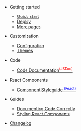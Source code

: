 * Getting started

  * [Quick start](quickstart.md)
  * [Deploy](github-pages.md)
  * [More pages](more-pages.md)

* Customization

  * [Configuration](configuration.md)
  * [Themes](themes.md)

* Code

  * [Code Documentation<sup style="color:red">(JSDoc)<sup>](code_index.html)

* React Components

  * [Component Styleguide <sup style="color:blue">(React)<sup>](react_index.html)

* Guides

  * [Documenting Code Correctly](code-docs-info.md)
  * [Styling React Components](code-docs-info.md)

* [Changelog](changelog.md)
